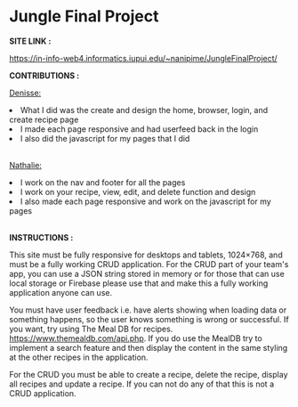 # Jungle Final Project

<b>SITE LINK :</b>

https://in-info-web4.informatics.iupui.edu/~nanipime/JungleFinalProject/

<b>CONTRIBUTIONS :</b>

<u>Denisse:</u>

<li>What I did was the create and design the home, browser, login, and create recipe page </li>
<li>I made each page responsive and had userfeed back in the login</li>
<li>I also did the javascript for my pages that I did</li>
<br>

<u>Nathalie:</u>

<li>I work on the nav and footer for all the pages</li>
<li>I work on your recipe, view, edit, and delete function and design</li>
<li>I also made each page responsive and work on the javascript for my pages</li>
<br>

<b> INSTRUCTIONS :</b>

This site must be fully responsive for desktops and tablets, 1024×768, and must be a fully working CRUD application. For the CRUD part of your team's app, you can use a JSON string stored in memory or for those that can use local storage or Firebase please use that and make this a fully working application anyone can use.

You must have user feedback i.e. have alerts showing when loading data or something happens, so the user knows something is wrong or successful. If you want, try using The Meal DB for recipes. https://www.themealdb.com/api.php. If you do use the MealDB try to implement a search feature and then display the content in the same styling at the other recipes in the application.

For the CRUD you must be able to create a recipe, delete the recipe, display all recipes and update a recipe. If you can not do any of that this is not a CRUD application.

